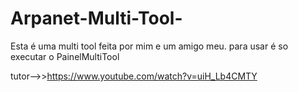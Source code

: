 # Arpanet-Multi-Tool-
Esta é uma multi tool feita por mim e um amigo meu.
para usar é so executar o PainelMultiTool

tutor-->>https://www.youtube.com/watch?v=uiH_Lb4CMTY
